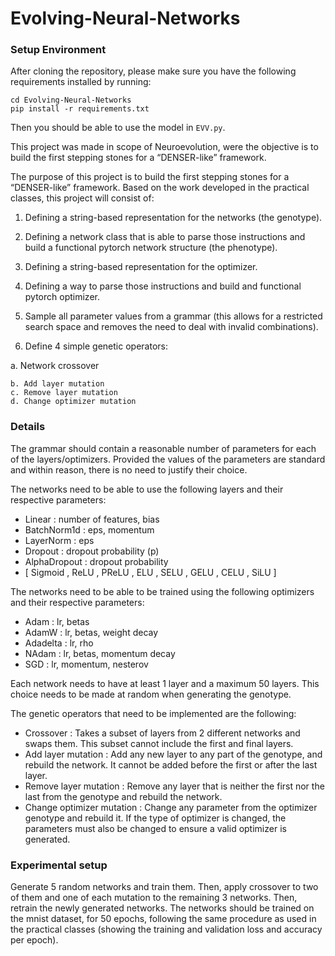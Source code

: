 # Evolving-Neural-Networks

### __Setup Environment__

After cloning the repository, please make sure you have the following requirements installed by running:

```shell
cd Evolving-Neural-Networks                                       
pip install -r requirements.txt
```

Then you should be able to use the model in `EVV.py`.

This project was made in scope of Neuroevolution, were the objective is to build the first stepping stones for a “DENSER-like” framework.

The purpose of this project is to build the first stepping stones for a “DENSER-like” framework.
Based on the work developed in the practical classes, this project will consist of:

1. Defining a string-based representation for the networks (the genotype).

2. Defining a network class that is able to parse those instructions and build a functional pytorch network structure (the phenotype).

3. Defining a string-based representation for the optimizer.

4. Defining a way to parse those instructions and build and functional pytorch optimizer.

5. Sample all parameter values from a grammar (this allows for a restricted search space and removes the need to deal with invalid combinations).

6. Define 4 simple genetic operators:

a. Network crossover

    b. Add layer mutation
    c. Remove layer mutation
    d. Change optimizer mutation

### __Details__

The grammar should contain a reasonable number of parameters for each of the layers/optimizers. Provided the values of the parameters are standard and within reason, there is no need to justify their choice.

The networks need to be able to use the following layers and their respective parameters:

* Linear : number of features, bias
* BatchNorm1d : eps, momentum
* LayerNorm : eps
* Dropout : dropout probability (p)
* AlphaDropout : dropout probability
* [ Sigmoid , ReLU , PReLU , ELU , SELU , GELU , CELU , SiLU ]

The networks need to be able to be trained using the following optimizers and their respective parameters:

* Adam : lr, betas
* AdamW : lr, betas, weight decay
* Adadelta : lr, rho
* NAdam : lr, betas, momentum decay
* SGD : lr, momentum, nesterov

Each network needs to have at least 1 layer and a maximum 50 layers. This choice needs to be made at random when generating the genotype.

The genetic operators that need to be implemented are the following:
* Crossover : Takes a subset of layers from 2 different networks and swaps them. This subset cannot include the first and final layers.
* Add layer mutation : Add any new layer to any part of the genotype, and rebuild the network. It cannot be added before the first or after the last layer.
* Remove layer mutation : Remove any layer that is neither the first nor the last from the genotype and rebuild the network.
* Change optimizer mutation : Change any parameter from the optimizer genotype and rebuild it. If the type of optimizer is changed, the parameters must also be changed to ensure a valid optimizer is generated.

### __Experimental setup__

Generate 5 random networks and train them. Then, apply crossover to two of them and one of each mutation to the remaining 3 networks. Then, retrain the newly generated networks.
The networks should be trained on the mnist dataset, for 50 epochs, following the same procedure as used in the practical classes (showing the training and validation loss and accuracy per epoch).
